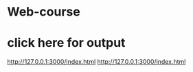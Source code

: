 # Web-course

# click here for output
http://127.0.0.1:3000/index.html
http://127.0.0.1:3000/index.html
